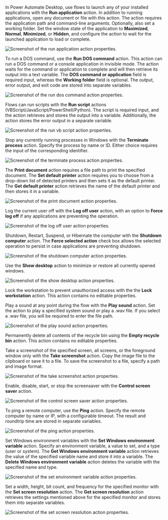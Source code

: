In Power Automate Desktop, use flows to launch any of your installed applications with the **Run application** action. In addition to running applications, open any document or file with this action. The action requires the application path and command-line arguments. Optionally, also set a working folder. Set the window state of the application to **Maximized**, **Normal**, **Minimized**, or **Hidden**, and configure the action to wait for the launched application to load or complete.

![Screenshot of the run application action properties.](..\media\run-application-action-properties.png)

To run a DOS command, use the **Run DOS command** action. This action can run a DOS command or a console application in invisible mode. The action waits for the command or application to complete and will then retrieve its output into a text variable. The **DOS command or application** field is required input, whereas the **Working folder** field is optional. The output, error output, and exit code are stored into separate variables.

![Screenshot of the run dos command action properties.](..\media\run-dos-command-action-properties.png)

Flows can run scripts with the **Run script** actions (VBScript/JavaScript/PowerShell/Python). The script is required input, and the action retrieves and stores the output into a variable. Additionally, the action stores the error output in a separate variable.

![Screenshot of the run vb script action properties.](..\media\run-vb-script-action-properties.png)

Stop any currently running processes in Windows with the **Terminate process** action. Specify the process by name or ID. Either choice requires the input of the corresponding identifier.

![Screenshot of the terminate process action properties.](..\media\terminate-process-action-properties.png)

The **Print document** action requires a file path to print the specified document. The **Set default printer** action requires you to choose from a drop-down list of detected printers and then sets it as the default printer. The **Get default printer** action retrieves the name of the default printer and then stores it in a variable.

![Screenshot of the print document action properties.](..\media\print-document-action-properties.png)

Log the current user off with the **Log off user** action, with an option to **Force log off** if any applications are preventing the operation.

![Screenshot of the log off user action properties.](..\media\log-off-user-action-properties.png)

Shutdown, Restart, Suspend, or Hibernate the computer with the **Shutdown computer** action. The **Force selected action** check box allows the selected operation to persist in case applications are preventing shutdown.

![Screenshot of the shutdown computer action properties.](..\media\shutdown-computer-action-properties.png)

Use the **Show desktop** action to minimize or restore all currently opened windows.

![Screenshot of the show desktop action properties.](..\media\show-desktop-action-properties.png)

Lock the workstation to prevent unauthorized access with the the **Lock workstation** action. This action contains no editable properties.

Play a sound at any point during the flow with the **Play sound** action. Set the action to play a specified system sound or play a .wav file. If you select a .wav file, you will be required to enter the file path.

![Screenshot of the play sound action properties.](..\media\play-sound-action-properties.png)

Permanently delete all contents of the recycle bin using the **Empty recycle bin** action. This action contains no editable properties.

Take a screenshot of the specified screen, all screens, or the foreground window only with the **Take screenshot** action. Copy the image file to the clipboard or save it to a file. To save the screenshot to a file, specify a path and image format.

![Screenshot of the take screenshot action properties.](..\media\take-screenshot-action-properties.png)

Enable, disable, start, or stop the screensaver with the **Control screen saver** action.

![Screenshot of the control screen saver action properties.](..\media\control-screen-saver-action-properties.png)

To ping a remote computer, use the **Ping** action. Specify the remote computer by name or IP, with a configurable timeout. The result and roundtrip time are stored in separate variables.

![Screenshot of the ping action properties.](..\media\ping-action-properties.png)

Set Windows environment variables with the **Set Windows environment variable** action. Specify an environment variable, a value to set, and a type (user or system). The **Get Windows environment variable** action retrieves the value of the specified variable name and store it into a variable. The **Delete Windows environment variable** action deletes the variable with the specified name and type.

![Screenshot of the set environment variable action properties.](..\media\set-environment-variable-action-properties.png)

Set a width, height, bit count, and frequency for the specified monitor with the **Set screen resolution** action. The **Get screen resolution** action retrieves the settings mentioned above for the specified monitor and stores them into separate variables.

![Screenshot of the set screen resolution action properties.](..\media\set-screen-resolution-action-properties.png)
